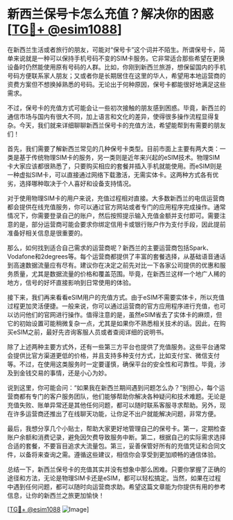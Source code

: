 # 新西兰保号卡怎么充值？解决你的困惑[[TG💪+ @esim1088](https://t.me/s/esim1088)]

在新西兰生活或者旅行的朋友，可能对“保号卡”这个词并不陌生。所谓保号卡，简单来说就是一种可以保持手机号码不变的SIM卡服务。它非常适合那些希望在更换设备时仍然能使用原有号码的人群。比如，你刚到新西兰旅游，想保留国内的手机号码方便联系家人朋友；又或者你是长期居住在这里的华人，希望用本地运营商的资费方案但不想换掉熟悉的号码。无论出于何种原因，保号卡都能很好地满足这些需求。

不过，保号卡的充值方式可能会让一些初次接触的朋友感到困惑。毕竟，新西兰的通信市场与国内有很大不同，加上语言和文化的差异，使得很多操作流程显得复杂。今天，我们就来详细聊聊新西兰保号卡的充值方法，希望能帮到有需要的朋友们！

首先，我们需要了解新西兰常见的几种保号卡类型。目前市面上主要有两大类：一类是基于传统物理SIM卡的服务，另一类则是近年来兴起的eSIM技术。物理SIM卡大家应该都很熟悉了，只要购买相应的套餐并插入手机就能使用。而eSIM则是一种虚拟SIM卡，可以直接通过网络下载激活，无需实体卡。这两种方式各有优劣，选择哪种取决于个人喜好和设备支持情况。

对于使用物理SIM卡的用户来说，充值过程相对直接。大多数新西兰的电信运营商都会提供在线充值服务，你可以通过官方网站或者专门的应用程序完成操作。通常情况下，你需要登录自己的账户，然后按照提示输入充值金额并支付即可。需要注意的是，部分运营商可能会要求你绑定信用卡或银行账户作为支付手段，因此提前准备好相关信息是很重要的。

那么，如何找到适合自己需求的运营商呢？新西兰的主要运营商包括Spark、Vodafone和2degrees等。每个运营商都提供了丰富的套餐选择，从基础语音通话到高速数据流量应有尽有。建议你在决定之前先对比一下各家公司提供的优惠和服务质量，尤其是数据流量的价格和覆盖范围。毕竟，在新西兰这样一个地广人稀的地方，信号的好坏直接影响到日常使用的体验。

接下来，我们再来看看eSIM用户的充值方式。由于eSIM不需要实体卡，所以充值过程更加灵活便捷。一般来说，你可以通过运营商的官方应用程序进行充值，也可以访问他们的官网进行操作。值得注意的是，虽然eSIM省去了实体卡的麻烦，但它的初始设置可能稍微复杂一点，尤其是如果你不熟悉相关技术的话。因此，在购买eSIM之前，最好先咨询客服人员或者查阅详细的说明书。

除了上述两种主要方式外，还有一些第三方平台也提供了充值服务。这些平台通常会提供比官方渠道更低的价格，并且支持多种支付方式，比如支付宝、微信支付等。不过，在使用这类服务时一定要谨慎，确保平台的安全性和可靠性。毕竟，涉及到金钱交易的事情，还是小心为妙。

说到这里，你可能会问：“如果我在新西兰期间遇到问题怎么办？”别担心，每个运营商都有专门的客户服务团队，他们能够帮助你解决各种疑问和技术难题。无论是充值失败、账单异常还是其他任何问题，都可以随时联系客服寻求帮助。另外，现在许多运营商还推出了在线聊天功能，让你足不出户就能解决问题，非常方便。

最后，我想分享几个小贴士，帮助大家更好地管理自己的保号卡。第一，定期检查账户余额和消费记录，避免因欠费导致服务中断。第二，根据自己的实际需求选择合适的套餐，不要盲目追求大流量包。第三，妥善保管好所有的充值凭证和合同文件，以备将来查询之需。遵循这些建议，相信你会享受到更加顺畅的通信体验。

总结一下，新西兰保号卡的充值其实并没有想象中那么困难。只要你掌握了正确的途径和方法，无论是物理SIM卡还是eSIM，都可以轻松搞定。当然，如果在过程中遇到任何问题，都可以随时向运营商求助。希望这篇文章能为你提供有用的参考信息，让你的新西兰之旅更加愉快！

[[TG💪+ @esim1088](https://t.me/s/esim1088) ![Image](https://i.postimg.cc/4NQfJmqS/Snipaste-2025-05-13-00-14-12.png)]
